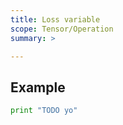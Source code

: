 ```yaml
---
title: Loss variable
scope: Tensor/Operation
summary: >

---
```


## Example

``` python
print "TODO yo"
```
